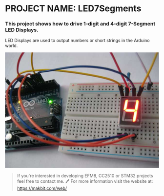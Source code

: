 # PROJECT NAME: LED7Segments

### This project shows how to drive 1-digit and 4-digit 7-Segment LED Displays.

LED Displays are used to output numbers or short strings in the Arduino world.

![1x7Segment Display connected to Arduino UNO R3](Arduino_1x7Segment.jpg)

> If you're interested in developing EFM8, CC2510 or STM32 projects feel free to contact me. :pen:
> For more information visit the website at: https://makbit.com/web/
